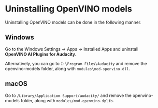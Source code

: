 # Uninstalling OpenVINO models

Uninstalling OpenVINO models can be done in the following manner:

## Windows

Go to the Windows Settings -> Apps -> Installed Apps and uninstall **OpenVINO AI Plugins for Audacity**.

Alternatively, you can go to `C:\Program Files\Audacity` and remove the openvino-models folder, along with `modules\mod-openvino.dll`.

## macOS

Go to `/Library/Application Support/audacity/` and remove the openvino-models folder, along with `modules/mod-openvino.dylib`.

